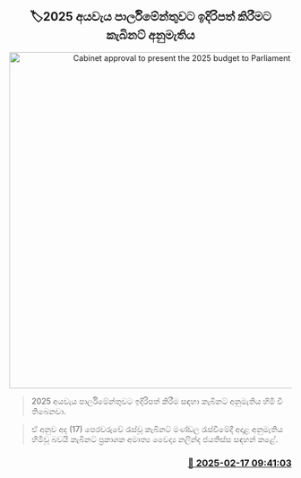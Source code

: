 <p align='center'><b><h2 align='center' title='Cabinet approval to present the 2025 budget to Parliament'>🏷2025 අයවැය පාර්ලිමේන්තුවට ඉදිරිපත් කිරීමට කැබිනට් අනුමැතිය </h2></b></p>
<p align='center'><img src='https://helakuru.sgp1.cdn.digitaloceanspaces.com/esana/images/lib/budget-2025-new.jpg' width='600' alt='Cabinet approval to present the 2025 budget to Parliament'></p>

> 2025 අයවැය පාර්ලිමේන්තුවට ඉදිරිපත් කිරීම සඳහා කැබිනට් අනුමැතිය හිමි වී තිබෙනවා.

> ඒ අනුව අද (17) පෙරවරුවේ රැස්වූ කැබිනට් මණ්ඩල රැස්වීමේදී අදාළ අනුමැතිය හිමිවූ බවයි කැබිනට් ප්‍රකාශක අමාත්‍ය වෛද්‍ය නලින්ද ජයතිස්ස සඳහන් කළේ.



<h3 align='right'><a href='https://www.helakuru.lk/esana/p/107506/'>📅 2025-02-17 09:41:03</a></h3>
